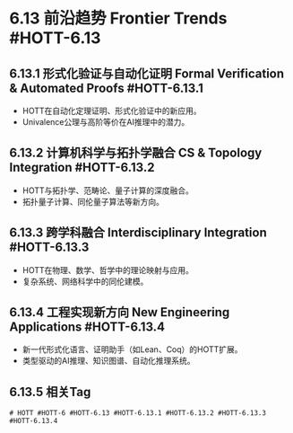 # 6.13 前沿趋势 Frontier Trends #HOTT-6.13

## 6.13.1 形式化验证与自动化证明 Formal Verification & Automated Proofs #HOTT-6.13.1

- HOTT在自动化定理证明、形式化验证中的新应用。
- Univalence公理与高阶等价在AI推理中的潜力。

## 6.13.2 计算机科学与拓扑学融合 CS & Topology Integration #HOTT-6.13.2

- HOTT与拓扑学、范畴论、量子计算的深度融合。
- 拓扑量子计算、同伦量子算法等新方向。

## 6.13.3 跨学科融合 Interdisciplinary Integration #HOTT-6.13.3

- HOTT在物理、数学、哲学中的理论映射与应用。
- 复杂系统、网络科学中的同伦建模。

## 6.13.4 工程实现新方向 New Engineering Applications #HOTT-6.13.4

- 新一代形式化语言、证明助手（如Lean、Coq）的HOTT扩展。
- 类型驱动的AI推理、知识图谱、自动化推理系统。

## 6.13.5 相关Tag

`# HOTT #HOTT-6 #HOTT-6.13 #HOTT-6.13.1 #HOTT-6.13.2 #HOTT-6.13.3 #HOTT-6.13.4`
